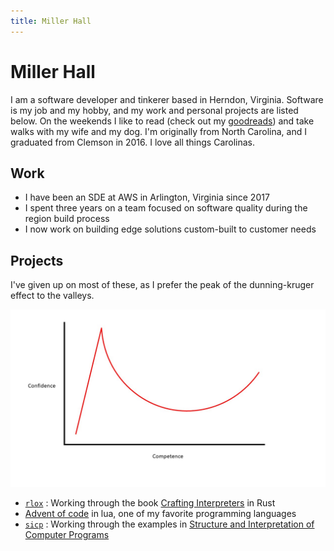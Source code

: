 ```yaml
---
title: Miller Hall
---
```


Miller Hall
===========

I am a software developer and tinkerer based in Herndon, Virginia.
Software is my job and my hobby, and my work and personal projects are listed below.
On the weekends I like to read (check out my [goodreads](https://www.goodreads.com/user/show/52490059-miller-hall)) and take walks with my wife and my dog.
I'm originally from North Carolina, and I graduated from Clemson in 2016.
I love all things Carolinas.

Work
----

-   I have been an SDE at AWS in Arlington, Virginia since 2017
-   I spent three years on a team focused on software quality during the region build process
-   I now work on building edge solutions custom-built to customer needs

Projects
--------

I've given up on most of these, as I prefer the peak of the dunning-kruger effect to the valleys.

<img class="image-center"
    src="/assets/dunning-kruger.jpg"
    title="LittleT889, CC BY-SA 4.0 https://creativecommons.org/licenses/by-sa/4.0, via Wikimedia Commons"
    alt="Dunning-kruger effect graph, from wikimedia commons">
</img>

-   [`rlox`](https://github.com/arlindohall/rlox) : Working through the book [Crafting Interpreters](https://craftinginterpreters.com) in Rust
-   [Advent of code](https://github.com/arlindohall/advent.lua) in lua, one of my favorite programming languages
-   [`sicp`](https://github.com/arlindohall/sicp) : Working through the examples in [Structure and Interpretation of Computer Programs](https://mitpress.mit.edu/sites/default/files/sicp/full-text/book/book.html)
